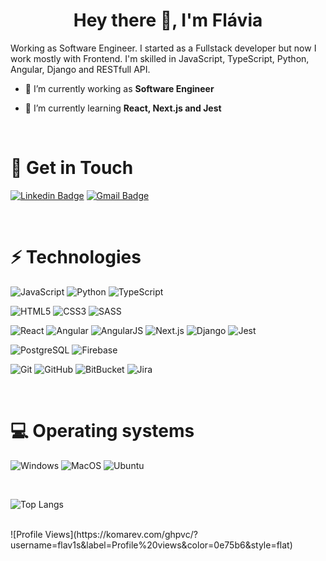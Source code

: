 <h1 align="center">Hey there 👋, I'm Flávia</h1>

Working as Software Engineer. I started as a Fullstack developer but now I work mostly with Frontend. I'm skilled in JavaScript, TypeScript, Python, Angular, Django and RESTfull API.

- 🔭 I’m currently working as **Software Engineer**

- 🌱 I’m currently learning **React, Next.js and Jest**

<br>

# 📩 Get in Touch


[![Linkedin Badge](https://img.shields.io/badge/-flaviaccruzr-blue?style=flat-square&logo=Linkedin&logoColor=white&link=https://linkedin.com/in/flaviaccruzr)](https://linkedin.com/in/flaviaccruzr)
[![Gmail Badge](https://img.shields.io/badge/-flaviaccruzr@gmail.com-c14438?style=flat-square&logo=Gmail&logoColor=white&link=mailto:flaviaccruzr@gmail.com)](mailto:flaviaccruzr@gmail.com)

<br>

# ⚡ Technologies

![JavaScript](https://img.shields.io/badge/-JavaScript-black?style=flat-square&logo=javascript)
![Python](https://img.shields.io/badge/-Python-black?style=flat-square&logo=Python)
![TypeScript](https://img.shields.io/badge/-TypeScript-black?style=flat-square&logo=typescript)

![HTML5](https://img.shields.io/badge/-HTML5-E34F26?style=flat-square&logo=html5&logoColor=white)
![CSS3](https://img.shields.io/badge/-CSS3-1572B6?style=flat-square&logo=css3)
![SASS](https://img.shields.io/badge/-SASS-ffffff?style=flat-square&logo=SASS)

![React](https://img.shields.io/badge/-React-20232A?style=flat-square&logo=react)
![Angular](https://img.shields.io/badge/-Angular-DD0031?style=flat-square&logo=angular)
![AngularJS](https://img.shields.io/badge/-AngularJS-E23237?style=flat-square&logo=AngularJS)
![Next.js](https://img.shields.io/badge/-Next.js-000000?style=flat-square&logo=Next.js)
![Django](https://img.shields.io/badge/-Django-092E20?style=flat-square&logo=django)
![Jest](https://img.shields.io/badge/-Jest-C21325?style=flat-square&logo=Jest)

![PostgreSQL](https://img.shields.io/badge/-PostgreSQL-316192?style=flat-square&logo=postgresql) ![Firebase](https://img.shields.io/badge/-Firebase-336791?style=flat-square&logo=Firebase)

![Git](https://img.shields.io/badge/-Git-black?style=flat-square&logo=git)
![GitHub](https://img.shields.io/badge/-GitHub-181717?style=flat-square&logo=github)
![BitBucket](https://img.shields.io/badge/-BitBucket-darkblue?style=flat-square&logo=bitbucket)
![Jira](https://img.shields.io/badge/-Jira-darkblue?style=flat-square&logo=Jira)

<br/>

# 💻 Operating systems

![Windows](https://img.shields.io/badge/-Windows-0078D6?style=flat-square&logo=Windows)
![MacOS](https://img.shields.io/badge/-MacOS-000000?style=flat-square&logo=MacOS)
![Ubuntu](https://img.shields.io/badge/-Ubuntu-ffffff?style=flat-square&logo=Ubuntu)

<br>

![Top Langs](https://github-readme-stats.vercel.app/api/top-langs/?username=flav1s&hide=php)


<br>
![Profile Views](https://komarev.com/ghpvc/?username=flav1s&label=Profile%20views&color=0e75b6&style=flat)

